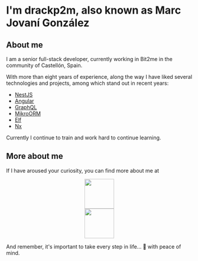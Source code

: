 # I'm drackp2m, also known as Marc Jovaní González

## About me

I am a senior full-stack developer, currently working in Bit2me in the community of Castellón, Spain.

With more than eight years of experience, along the way I have liked several technologies and projects, among which stand out in recent years:
- [NestJS](https://github.com/nestjs/nest)
- [Angular](https://github.com/angular/angular)
- [GraphQL](https://github.com/graphql/graphql-js)
- [MikroORM](https://github.com/mikro-orm/mikro-orm)
- [Elf](https://github.com/ngneat/elf)
- [Nx](https://github.com/nrwl/nx)

Currently I continue to train and work hard to continue learning.

## More about me

If I have aroused your curiosity, you can find more about me at

<a style="display: flex; flex-direction: column; align-items: center;" href="https://instagram.com/drackp2m" target="_blank">
<picture>
<source srcset="https://raw.githubusercontent.com/drackp2m/drackp2m/main/assets/instagram.svg" media="(prefers-color-scheme: light)">
<source srcset="https://raw.githubusercontent.com/drackp2m/drackp2m/main/assets/instagram-dark.svg" media="(prefers-color-scheme: dark)">
<img width="80">
</picture>
</a>

<a style="display: flex; flex-direction: column; align-items: center;" href="https://linkedin.com/in/drackp2m" target="_blank">
<picture>
<source srcset="https://raw.githubusercontent.com/drackp2m/drackp2m/main/assets/linkedin.svg" media="(prefers-color-scheme: light)">
<source srcset="https://raw.githubusercontent.com/drackp2m/drackp2m/main/assets/linkedin-dark.svg" media="(prefers-color-scheme: dark)">
<img width="80">
</picture>
</a>

And remember, it's important to take every step in life... 🛀 with peace of mind.

<!--
**drackp2m/drackp2m** is a ✨ _special_ ✨ repository because its `README.md` (this file) appears on your GitHub profile.

Here are some ideas to get you started:

- 🔭 I’m currently working on ...
- 🌱 I’m currently learning ...
- 👯 I’m looking to collaborate on ...
- 🤔 I’m looking for help with ...
- 💬 Ask me about ...
- 📫 How to reach me: ...
- 😄 Pronouns: ...
- ⚡ Fun fact: ...
  -->
